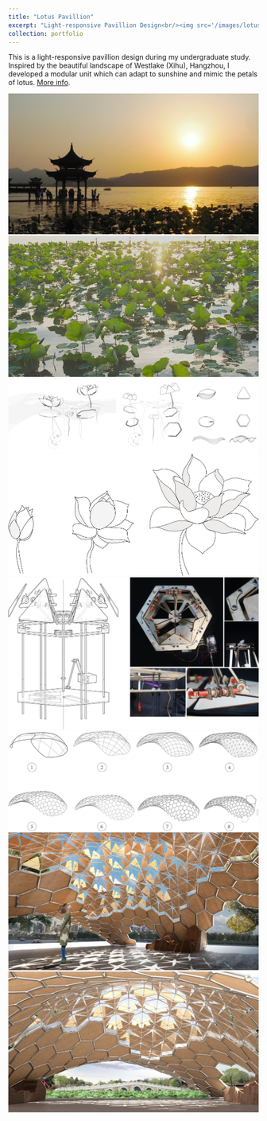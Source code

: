 ```yaml
---
title: "Lotus Pavillion"
excerpt: "Light-responsive Pavillion Design<br/><img src='/images/lotus_pavillion/07.jpg'>"
collection: portfolio
---
```


This is a light-responsive pavillion design during my undergraduate study. Inspired by the beautiful landscape of Westlake (Xihu), Hangzhou, I developed a modular unit which can adapt to sunshine and mimic the petals of lotus. [More info](https://www.youtube.com/watch?v=9G6kR8N1WFM).

<img src='/images/lotus_pavillion/01.jpg'>

<img src='/images/lotus_pavillion/02.jpg'>

<img src='/images/lotus_pavillion/03.jpg'>

<img src='/images/lotus_pavillion/04.jpg'>

<img src='/images/lotus_pavillion/05.jpg'>

<img src='/images/lotus_pavillion/06.jpg'>

<img src='/images/lotus_pavillion/07.jpg'>

<img src='/images/lotus_pavillion/08.jpg'>
